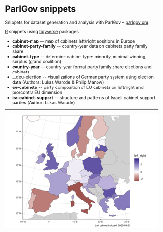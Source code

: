 # ParlGov snippets

Snippets for dataset generation and analysis with ParlGov – [parlgov.org](http://www.parlgov.org)

[R](https://www.r-project.org/) snippets using  [tidyverse](https://www.tidyverse.org/) packages

* __cabinet-map__ -- map of cabinets left/right positions in Europe
* __cabinet-party-family__ -- country-year data on cabinets party family share
* __cabinet-type__ -- determine cabinet type: minority, minimal winning, surplus (grand coalition)
* __country-year__ -- country-year format party family share elections and cabinets
* __deu-election -- visualizations of German party system using election data (Authors: Lukas Warode & Philip Manow)
* __eu-cabinets__ -- party composition of EU cabinets on left/right and pro/contra EU dimension
* __isr-cabinet-support__ -- structure and patterns of Israeli cabinet support parties (Author: Lukas Warode)

---

![left-right recent cabinets](cabinet-map/cabinet-map.png)
